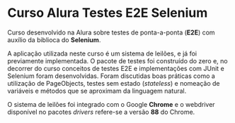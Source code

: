 # Curso Alura Testes E2E Selenium

Curso desenvolvido na Alura sobre testes de ponta-a-ponta (**E2E**) com auxílio da biblioca do **Selenium**.

A aplicação utilizada neste curso é um sistema de leilões, e já foi previamente implementada. O pacote de testes foi construído do zero e, no decorrer do curso conceitos de testes E2E e implementações com JUnit e Selenium foram desenvolvidas. Foram discutidas boas práticas como a utilização de PageObjects, testes sem estado (*stateless*) e nomeação de variáveis e métodos que se aproximam da linguagem natural.

O sistema de leilões foi integrado com o Google **Chrome** e o webdriver disponível no pacotes *drivers* refere-se a versão **88** do Chrome.
